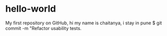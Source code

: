 # hello-world
My first repository on GitHub,
hi my name is chaitanya,
i stay in pune 
$ git commit -m "Refactor usability tests.
>
>
